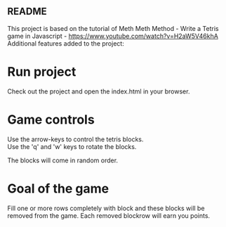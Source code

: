 ## README
This project is based on the tutorial of Meth Meth Method - Write a Tetris game in Javascript - https://www.youtube.com/watch?v=H2aW5V46khA  
Additional features added to the project:

# Run project
Check out the project and open the index.html in your browser.

# Game controls
Use the arrow-keys to control the tetris blocks.  
Use the 'q' and 'w' keys to rotate the blocks.  

The blocks will come in random order.

# Goal of the game
Fill one or more rows completely with block and these blocks will be removed from the game. Each removed blockrow will earn you points.